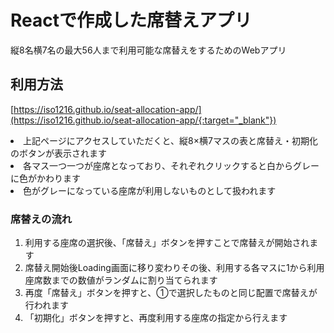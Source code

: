 # Reactで作成した席替えアプリ

縦8名横7名の最大56人まで利用可能な席替えをするためのWebアプリ

## 利用方法

[https://iso1216.github.io/seat-allocation-app/](https://iso1216.github.io/seat-allocation-app/{:target="_blank"})
<li>上記ページにアクセスしていただくと、縦8×横7マスの表と席替え・初期化のボタンが表示されます</li>
<li>各マス一つ一つが座席となっており、それぞれクリックすると白からグレーに色がかわります</li>
<li>色がグレーになっている座席が利用しないものとして扱われます</li>

### 席替えの流れ
<ol>
<li>利用する座席の選択後、「席替え」ボタンを押すことで席替えが開始されます</li>
<li>席替え開始後Loading画面に移り変わりその後、利用する各マスに1から利用座席数までの数値がランダムに割り当てられます</li>
<li>再度「席替え」ボタンを押すと、①で選択したものと同じ配置で席替えが行われます</li>
<li>「初期化」ボタンを押すと、再度利用する座席の指定から行えます</li>
</ol>
